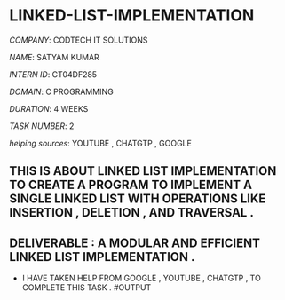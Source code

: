 # LINKED-LIST-IMPLEMENTATION

*COMPANY*: CODTECH IT SOLUTIONS

*NAME*: SATYAM KUMAR

*INTERN ID*: CT04DF285

*DOMAIN*: C PROGRAMMING

*DURATION*: 4 WEEKS 

*TASK NUMBER*: 2

*helping sources*: YOUTUBE , CHATGTP , GOOGLE 

## THIS IS ABOUT LINKED LIST IMPLEMENTATION TO CREATE A PROGRAM TO IMPLEMENT A SINGLE LINKED LIST WITH OPERATIONS LIKE INSERTION , DELETION , AND TRAVERSAL .
## DELIVERABLE : A MODULAR AND EFFICIENT LINKED LIST IMPLEMENTATION .
* I HAVE TAKEN HELP FROM GOOGLE , YOUTUBE , CHATGTP , TO COMPLETE THIS TASK .
#OUTPUT

<!-- Failed to upload "Screenshot (14).png" -->
<!-- Failed to upload "Screenshot (15).png" -->
